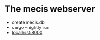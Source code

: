 # The mecis webserver

- create mecis.db
- cargo +nightly run
- [localhost:8000](http://localhost:8000)
